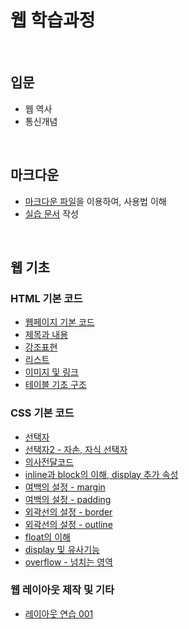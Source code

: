 # 웹 학습과정
<br/>

## 입문
- 웹 역사
- 통신개념
<br />

## 마크다운
- [마크다운 파일](a_asset/markdown.md)을 이용하여, 사용법 이해
- [실습 문서](a_asset/actualtest.md) 작성
<br />

## 웹 기초
### HTML 기본 코드
- [웹페이지 기본 코드](b_step_01/html/a_01_basic_code.html)
- [제목과 내용](b_step_01/html/a_02_heading_paragraph.html)
- [강조표현](b_step_01/html/a_03_highlight.html)
- [리스트](b_step_01/html/a_04_list.html)
- [이미지 및 링크](b_step_01/html/a_05_img_anker.html)
- [테이블 기초 구조](b_step_01/html/a_06_table_01.html)

### CSS 기본 코드
- [선택자](b_step_01/html/a_07_selector_01.html)
- [선택자2 - 자손, 자식 선택자](b_step_01/html/a_08_selector_02.html)
- [의사전달코드](b_step_01/html/a_09_psuedo_code.html)
- [inline과 block의 이해, display 추가 속성](b_step_01/html/a_10_display.html)
- [여백의 설정 - margin](b_step_01/html/a_11_margin.html)
- [여백의 설정 - padding](b_step_01/html/a_12_padding.html)
- [외곽선의 설정 - border](b_step_01/html/a_13_border.html)
- [외곽선의 설정 - outline](b_step_01/html/a_14_outline.html)
- [float의 이해](b_step_01/html/a_15_float.html)
- [display 및 유사기능](b_step_01/html/a_16_display.html)
- [overflow - 넘치는 영역](b_step_01/html/a_17_overflow.html)

### 웹 레이아웃 제작 및 기타
- [레이아웃 연습 001](b_step_01/html/a_18_layout_01.html)
